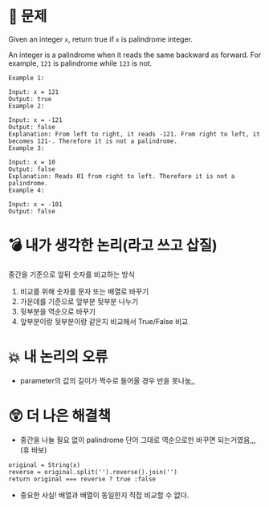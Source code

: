 # 🤔 문제

Given an integer `x`, return true if `x` is palindrome integer.

An integer is a palindrome when it reads the same backward as forward. For example, `121` is palindrome while `123` is not.

```
Example 1:

Input: x = 121
Output: true
Example 2:

Input: x = -121
Output: false
Explanation: From left to right, it reads -121. From right to left, it becomes 121-. Therefore it is not a palindrome.
Example 3:

Input: x = 10
Output: false
Explanation: Reads 01 from right to left. Therefore it is not a palindrome.
Example 4:

Input: x = -101
Output: false
```

# 💣 내가 생각한 논리(라고 쓰고 삽질)

중간을 기준으로 앞뒤 숫자를 비교하는 방식

1. 비교를 위해 숫자를 문자 또는 배열로 바꾸기
2. 가운데를 기준으로 앞부분 뒷부분 나누기
3. 뒷부분을 역순으로 바꾸기
4. 앞부분이랑 뒷부분이랑 같은지 비교해서 True/False 비교

# 💥 내 논리의 오류

- parameter의 값의 길이가 짝수로 들어올 경우 반을 못나눔,,

# 😲 더 나은 해결책

- 중간을 나눌 필요 없이 palindrome 단어 그대로 역순으로만 바꾸면 되는거였음,,, (휴 바보)

```
original = String(x)
reverse = original.split('').reverse().join('')
return original === reverse ? true :false
```

- 중요한 사실! 배열과 배열이 동일한지 직접 비교할 수 없다.
